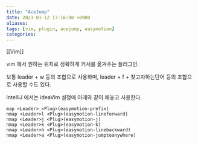 ```yaml
---
title: "AceJump"
date: 2023-01-12 17:16:00 +0900
aliases: 
tags: [vim, plugin, acejump, easymotion]
categories: 
---
```


[[Vim]]

vim 에서 원하는 위치로 정확하게 커서를 옮겨주는 플러그인.

보통 leader + w 등의 조합으로 사용하며, leader + f + 찾고자하는단어 등의 조합으로 사용할 수도 있다.

IntelliJ 에서는 ideaVim 설정에 아래와 같이 해놓고 사용한다.

```
map <Leader> <Plug>(easymotion-prefix)
nmap <Leader>l <Plug>(easymotion-lineforward)
nmap <Leader>j <Plug>(easymotion-j)
nmap <Leader>k <Plug>(easymotion-k)
nmap <Leader>h <Plug>(easymotion-linebackward)
nmap <Leader>a <Plug>(easymotion-jumptoanywhere) 
```
